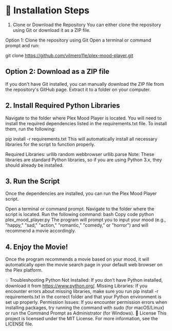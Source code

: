 # 🚀 Installation Steps


1. Clone or Download the Repository
You can either clone the repository using Git or download it as a ZIP file.

Option 1: Clone the repository using Git
Open a terminal or command prompt and run:

git clone https://github.com/vilmero11e/plex-mood-player.git

## Option 2: Download as a ZIP file
If you don't have Git installed, you can manually download the ZIP file from the repository's GitHub page. Extract it to a folder on your computer.

## 2. Install Required Python Libraries
Navigate to the folder where Plex Mood Player is located. You will need to install the required dependencies listed in the requirements.txt file. To install them, run the following:


pip install -r requirements.txt
This will automatically install all necessary libraries for the script to function properly.

Required Libraries:
urllib
random
webbrowser
urllib.parse
Note: These libraries are standard Python libraries, so if you are using Python 3.x, they should already be installed.

## 3. Run the Script
Once the dependencies are installed, you can run the Plex Mood Player script.

Open a terminal or command prompt.
Navigate to the folder where the script is located.
Run the following command:
bash
Copy code
python plex_mood_player.py
The program will prompt you to input your mood (e.g., "happy," "sad," "action," "romantic," "comedy," or "horror") and will recommend a movie accordingly.

## 4. Enjoy the Movie!
Once the program recommends a movie based on your mood, it will automatically open the movie search page in your default web browser on the Plex platform.

💡 Troubleshooting
Python Not Installed: If you don’t have Python installed, download it from https://www.python.org/.
Missing Libraries: If you encounter errors about missing libraries, make sure you run pip install -r requirements.txt in the correct folder and that your Python environment is set up properly.
Permission Issues: If you encounter permission errors when installing packages, try running the command with sudo (for macOS/Linux) or run the Command Prompt as Administrator (for Windows).
📝 License
This project is licensed under the MIT License. For more information, see the LICENSE file.
